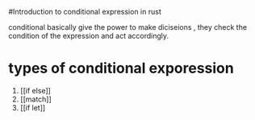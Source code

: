 



#Introduction to conditional expression in rust

conditional basically give the power to make diciseions , they check the condition of the expression and act accordingly.



# types of conditional exporession


1. [[if else]]
2. [[match]]
3. [[if let]]
